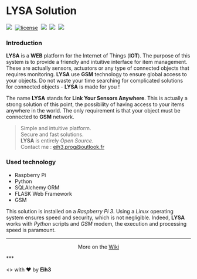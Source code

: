 # LYSA Solution

<a href="https://twitter.com/Eih3Prog" target="_blank"><img src="https://img.shields.io/twitter/follow/shields_io.svg?style=social&label=Follow"></a>&nbsp;&nbsp;[![license](https://img.shields.io/github/license/mashape/apistatus.svg?maxAge=2592000)]()&nbsp;&nbsp;<img src="https://img.shields.io/badge/statut-%20in%20progress-brightgreen.svg"/>&nbsp;&nbsp;<a href="https://github.com/Eih3/LYSA_Project/blob/master/README.md"><img src="https://img.shields.io/badge/version-French-orange.svg"></a>&nbsp;&nbsp;<a href="https://github.com/Eih3/LYSA_Solution/wiki"><img src="https://img.shields.io/badge/documentation-Wiki-yellow.svg"></a>

### Introduction

**LYSA** is a **WEB** platform for the Internet of Things (**IOT**). The purpose of this system is to provide a friendly and intuitive interface for item management. These are actually sensors, actuators or any type of connected objects that requires monitoring. **LYSA** use **GSM** technology to ensure global access to your objects. Do not waste your time searching for complicated solutions for connected objects - **LYSA** is made for you !

The name **LYSA** stands for **Link Your Sensors Anywhere**. This is actually a strong solution of this point, the possibility of having access to your items anywhere in the world. The only requirement is that your object must be connected to **GSM** network.

> Simple and intuitive platform.  
> Secure and fast solutions.  
> **LYSA** is entirely *Open Source*.               
> Contact me : eih3.prog@outlook.fr

### Used technology

- Raspberry Pi
- Python
- SQLAlchemy ORM
- FLASK Web Framework
- GSM

This solution is installed on a *Raspberry Pi 3*. Using a *Linux* operating system ensures speed and security, which is not negligible. Indeed, **LYSA** works with *Python* scripts and *GSM* modem, the execution and processing speed is paramount.
***
<p align="center">More on the <a href="https://github.com/Eih3/LYSA_Solution/wiki">Wiki</a></p>
***

<> with ❤ by **Eih3**